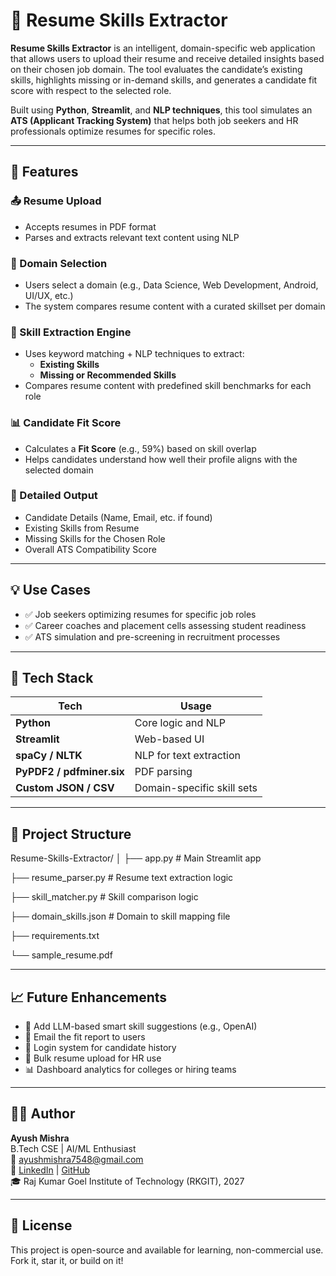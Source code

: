 # 📄 Resume Skills Extractor

**Resume Skills Extractor** is an intelligent, domain-specific web application that allows users to upload their resume and receive detailed insights based on their chosen job domain. The tool evaluates the candidate’s existing skills, highlights missing or in-demand skills, and generates a candidate fit score with respect to the selected role.

Built using **Python**, **Streamlit**, and **NLP techniques**, this tool simulates an **ATS (Applicant Tracking System)** that helps both job seekers and HR professionals optimize resumes for specific roles.

---

## 🚀 Features

### 📤 Resume Upload
- Accepts resumes in PDF format
- Parses and extracts relevant text content using NLP

### 🎯 Domain Selection
- Users select a domain (e.g., Data Science, Web Development, Android, UI/UX, etc.)
- The system compares resume content with a curated skillset per domain

### 🧠 Skill Extraction Engine
- Uses keyword matching + NLP techniques to extract:
  - **Existing Skills**
  - **Missing or Recommended Skills**
- Compares resume content with predefined skill benchmarks for each role

### 📊 Candidate Fit Score
- Calculates a **Fit Score** (e.g., 59%) based on skill overlap
- Helps candidates understand how well their profile aligns with the selected domain

### 🧾 Detailed Output
- Candidate Details (Name, Email, etc. if found)
- Existing Skills from Resume
- Missing Skills for the Chosen Role
- Overall ATS Compatibility Score

---

## 💡 Use Cases

- ✅ Job seekers optimizing resumes for specific job roles
- ✅ Career coaches and placement cells assessing student readiness
- ✅ ATS simulation and pre-screening in recruitment processes

---

## 🧠 Tech Stack

| Tech | Usage |
|------|-------|
| **Python** | Core logic and NLP |
| **Streamlit** | Web-based UI |
| **spaCy / NLTK** | NLP for text extraction  |
| **PyPDF2 / pdfminer.six** | PDF parsing |
| **Custom JSON / CSV** | Domain-specific skill sets |

---



## 📁 Project Structure
Resume-Skills-Extractor/
│
├── app.py # Main Streamlit app

├── resume_parser.py # Resume text extraction logic

├── skill_matcher.py # Skill comparison logic

├── domain_skills.json # Domain to skill mapping file

├── requirements.txt

└── sample_resume.pdf




---

## 📈 Future Enhancements

- 🧠 Add LLM-based smart skill suggestions (e.g., OpenAI)
- 📧 Email the fit report to users
- 🔐 Login system for candidate history
- 📂 Bulk resume upload for HR use
- 📊 Dashboard analytics for colleges or hiring teams

---

## 👨‍💻 Author

**Ayush Mishra**  
B.Tech CSE | AI/ML Enthusiast  
📧 [ayushmishra7548@gmail.com](mailto:ayushmishra7548@gmail.com)  
🔗 [LinkedIn](https://linkedin.com/in/yourprofile) | [GitHub](https://github.com/yourgithub)  
🎓 Raj Kumar Goel Institute of Technology (RKGIT), 2027

---

## 📃 License

This project is open-source and available for learning, non-commercial use.  
Fork it, star it, or build on it!



